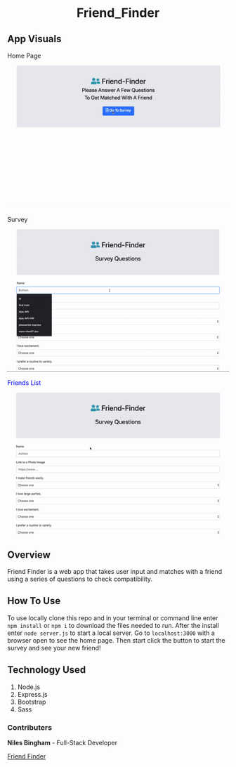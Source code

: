 # <p align="center">Friend_Finder</p>

## App Visuals

<p>Home Page</p>
<img src="images/ff_opening_scene.gif">

<p>Survey</p>
<img src="images/ff_survey.gif">

<p style="color:blue;">Friends List</p>
<img src="images/ff_survey_friends_json.gif">

## Overview

Friend Finder is a web app that takes user input and matches with a friend using a series of questions to check compatibility.

## How To Use

To use locally clone this repo and in your terminal or command line enter `npm install` or `npm i` to download the files needed to run. After the install enter `node server.js` to start a local server. Go to `localhost:3000` with a browser open to see the home page. Then start click the button to start the survey and see your new friend!

## Technology Used

1. Node.js
2. Express.js
3. Bootstrap
4. Sass

### Contributers

**Niles Bingham** - Full-Stack Developer

[Friend Finder](https://young-plateau-72829.herokuapp.com/ "Heroku Deployed App")

